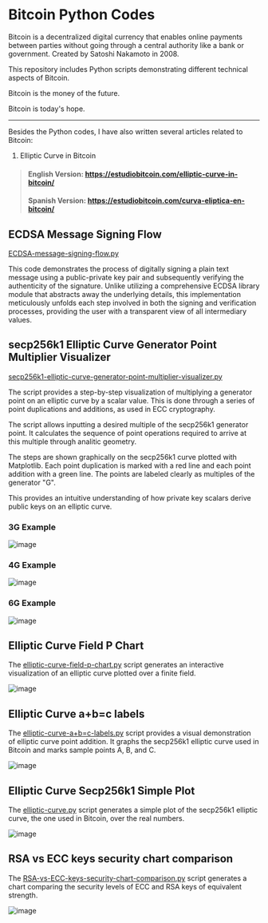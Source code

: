 # Bitcoin Python Codes

Bitcoin is a decentralized digital currency that enables online payments between parties without going through a central authority like a bank or government. Created by Satoshi Nakamoto in 2008.

This repository includes Python scripts demonstrating different technical aspects of Bitcoin.

Bitcoin is the money of the future.

Bitcoin is today's hope.

***

Besides the Python codes, I have also written several articles related to Bitcoin:

1. Elliptic Curve in Bitcoin

  > #### English Version: https://estudiobitcoin.com/elliptic-curve-in-bitcoin/
  > #### Spanish Version: https://estudiobitcoin.com/curva-eliptica-en-bitcoin/



## ECDSA Message Signing Flow
[ECDSA-message-signing-flow.py](https://github.com/SalvaZaraes/bitcoin/blob/main/ECDSA-message-signing-flow.py)

This code demonstrates the process of digitally signing a plain text message using a public-private key pair and subsequently verifying the authenticity of the signature. Unlike utilizing a comprehensive ECDSA library module that abstracts away the underlying details, this implementation meticulously unfolds each step involved in both the signing and verification processes, providing the user with a transparent view of all intermediary values.


## secp256k1 Elliptic Curve Generator Point Multiplier Visualizer

[secp256k1-elliptic-curve-generator-point-multiplier-visualizer.py](https://github.com/SalvaZaraes/bitcoin/blob/main/secp256k1-elliptic-curve-generator-point-multiplier-visualizer.py) 

The script provides a step-by-step visualization of multiplying a generator point on an elliptic curve by a scalar value. This is done through a series of point duplications and additions, as used in ECC cryptography.

The script allows inputting a desired multiple of the secp256k1 generator point. It calculates the sequence of point operations required to arrive at this multiple through analitic geometry.

The steps are shown graphically on the secp256k1 curve plotted with Matplotlib. Each point duplication is marked with a red line and each point addition with a green line. The points are labeled clearly as multiples of the generator "G".

This provides an intuitive understanding of how private key scalars derive public keys on an elliptic curve.

### 3G Example
![image](https://github.com/SalvaZaraes/bitcoin/assets/153385473/91db238e-e635-4e46-a03c-0a13d5c4d439)
### 4G Example
![image](https://github.com/SalvaZaraes/bitcoin/assets/153385473/5201269b-488a-41f0-b858-c804f610bcf3)
### 6G Example
![image](https://github.com/SalvaZaraes/bitcoin/assets/153385473/a7b11f0e-eb01-4390-921c-7ffa8ff4c7c9)


## Elliptic Curve Field P Chart

The [elliptic-curve-field-p-chart.py](https://github.com/SalvaZaraes/bitcoin/blob/main/elliptic-curve-field-p-chart.py) script generates an interactive visualization of an elliptic curve plotted over a finite field.

![image](https://github.com/SalvaZaraes/bitcoin/assets/153385473/34e31466-7f09-44f6-8c63-b54829261254)


## Elliptic Curve a+b=c labels

The [elliptic-curve-a+b=c-labels.py](https://github.com/SalvaZaraes/bitcoin/blob/main/elliptic-curve-a%2Bb%3Dc-labels.py) script provides a visual demonstration of elliptic curve point addition. It graphs the secp256k1 elliptic curve used in Bitcoin and marks sample points A, B, and C.

![image](https://github.com/SalvaZaraes/bitcoin/assets/153385473/90f5f503-18f6-4c17-be88-5606f375937c)


## Elliptic Curve Secp256k1 Simple Plot

The [elliptic-curve.py](https://github.com/SalvaZaraes/bitcoin/blob/main/elliptic-curve.py) script generates a simple plot of the secp256k1 elliptic curve, the one used in Bitcoin, over the real numbers.

![image](https://github.com/SalvaZaraes/bitcoin/assets/153385473/41781107-10fb-45d7-9855-0f6baf8f97b9)


## RSA vs ECC keys security chart comparison

The [RSA-vs-ECC-keys-security-chart-comparison.py](https://github.com/SalvaZaraes/bitcoin/blob/main/RSA-vs-ECC-keys-security-chart-comparison.py) script generates a chart comparing the security levels of ECC and RSA keys of equivalent strength.

![image](https://github.com/SalvaZaraes/bitcoin/assets/153385473/73c6fc0a-8768-4c1c-bbaa-7d9c7f2a702f)


